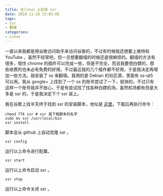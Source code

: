 ```yaml
---
title: 在linux 上安装 ssr
date: 2018-11-28 15:03:05
tags:
- ssr
- 翻墙
categories:
- Linux
---
```


一直以来我都是用谷歌访问助手来访问谷歌的，不过有时候我还想要上推特和 YouTube ，虽然不经常吧，但一旦想要翻墙的时候还是很麻烦的。翻墙的方法有很多，借住 chrome 的插件可以完成一些，但是不完全，而且我要想白嫖的，那些收费的也未必有免费的好用。不过最近我的几个插件都不好用，于是我决定再增加一些方法。我安装了 ss 来翻墙。我用的是 Debian 的社区源，里面有 ss-qt5 可以用。我从 google+ 上找到了一个 ss 的账号尝试了一下，挺快的。不过只有这样一个账号我并不放心，于是有尝试找了找各种白嫖机场。虽然机场都有但是大多是 ssr 的，于是我决定下个 ssr 装上。

<!--more-->

我在谷歌上找半天终于找到 ssr 的安装脚本，地址是 [这里](https://github.com/the0demiurge/CharlesScripts/blob/master/charles/bin/ssr)。下载后再执行命令：

``` shell
chmod 776 ssr # ssr 是下载脚本的名字
sudo mv ssr /usr/local/bin
ssr install
```

脚本会从 github 上自动克隆 ssr 。

``` shell
ssr config
```

运行以上命令进行配置。

``` shell
ssr start
```

运行以上命令启动 ssr 。

``` shell
ssr stop
```

运行以上命令关闭 ssr 。
